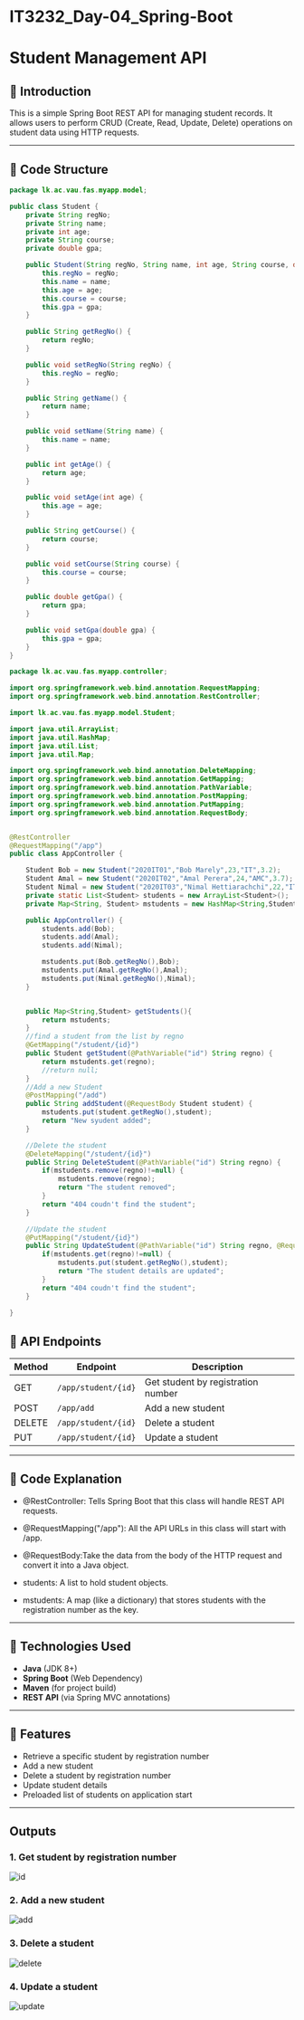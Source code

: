 ﻿# IT3232_Day-04_Spring-Boot

# Student Management API

## 📖 Introduction
This is a simple Spring Boot REST API for managing student records. It allows users to perform CRUD (Create, Read, Update, Delete) operations on student data using HTTP requests.

---

##  📂 Code Structure

```java
package lk.ac.vau.fas.myapp.model;

public class Student {
    private String regNo;
	private String name;
	private int age;
	private String course;
	private double gpa;

    public Student(String regNo, String name, int age, String course, double gpa) {
        this.regNo = regNo;
        this.name = name;
        this.age = age;
        this.course = course;
        this.gpa = gpa;
    }

    public String getRegNo() {
        return regNo;
    }

    public void setRegNo(String regNo) {
        this.regNo = regNo;
    }

    public String getName() {
        return name;
    }

    public void setName(String name) {
        this.name = name;
    }

    public int getAge() {
        return age;
    }

    public void setAge(int age) {
        this.age = age;
    }

    public String getCourse() {
        return course;
    }

    public void setCourse(String course) {
        this.course = course;
    }

    public double getGpa() {
        return gpa;
    }

    public void setGpa(double gpa) {
        this.gpa = gpa;
    }
}

```
```java
package lk.ac.vau.fas.myapp.controller;

import org.springframework.web.bind.annotation.RequestMapping;
import org.springframework.web.bind.annotation.RestController;

import lk.ac.vau.fas.myapp.model.Student;

import java.util.ArrayList;
import java.util.HashMap;
import java.util.List;
import java.util.Map;

import org.springframework.web.bind.annotation.DeleteMapping;
import org.springframework.web.bind.annotation.GetMapping;
import org.springframework.web.bind.annotation.PathVariable;
import org.springframework.web.bind.annotation.PostMapping;
import org.springframework.web.bind.annotation.PutMapping;
import org.springframework.web.bind.annotation.RequestBody;


@RestController
@RequestMapping("/app")
public class AppController {

    Student Bob = new Student("2020IT01","Bob Marely",23,"IT",3.2);
	Student Amal = new Student("2020IT02","Amal Perera",24,"AMC",3.7);
	Student Nimal = new Student("2020IT03","Nimal Hettiarachchi",22,"IT",3.0);
    private static List<Student> students = new ArrayList<Student>();
    private Map<String, Student> mstudents = new HashMap<String,Student>();

    public AppController() {
        students.add(Bob);
        students.add(Amal);
        students.add(Nimal);

        mstudents.put(Bob.getRegNo(),Bob);
		mstudents.put(Amal.getRegNo(),Amal);
		mstudents.put(Nimal.getRegNo(),Nimal);
    }


    public Map<String,Student> getStudents(){
		return mstudents;
	}
    //find a student from the list by regno
    @GetMapping("/student/{id}")
	public Student getStudent(@PathVariable("id") String regno) {
        return mstudents.get(regno);
		//return null;
    }
    //Add a new Student
	@PostMapping("/add")
	public String addStudent(@RequestBody Student student) {
		mstudents.put(student.getRegNo(),student);
		return "New syudent added";
	}

    //Delete the student
	@DeleteMapping("/student/{id}")
	public String DeleteStudent(@PathVariable("id") String regno) {
		if(mstudents.remove(regno)!=null) {
			mstudents.remove(regno);
			return "The student removed";
		}
		return "404 coudn't find the student";
	}

    //Update the student
	@PutMapping("/student/{id}")
	public String UpdateStudent(@PathVariable("id") String regno, @RequestBody Student student) {
		if(mstudents.get(regno)!=null) {
			mstudents.put(student.getRegNo(),student);
			return "The student details are updated";
		}
		return "404 coudn't find the student";
	}
    
}
```
## 📂 API Endpoints

| Method | Endpoint               | Description                         |
|--------|------------------------|-------------------------------------|
| GET    | `/app/student/{id}`    | Get student by registration number  |
| POST   | `/app/add`             | Add a new student                   |
| DELETE | `/app/student/{id}`    | Delete a student                    |
| PUT    | `/app/student/{id}`    | Update a student                    |

---

## 📝 Code Explanation 
- @RestController: Tells Spring Boot that this class will handle REST API requests.

- @RequestMapping("/app"): All the API URLs in this class will start with /app.

- @RequestBody:Take the data from the body of the HTTP request and convert it into a Java object. 

- students: A list to hold student objects.

- mstudents: A map (like a dictionary) that stores students with the registration number as the key.

---

## 📌 Technologies Used

- **Java** (JDK 8+)
- **Spring Boot** (Web Dependency)
- **Maven** (for project build)
- **REST API** (via Spring MVC annotations)

---


## 🚀 Features

- Retrieve a specific student by registration number
- Add a new student
- Delete a student by registration number
- Update student details
- Preloaded list of students on application start

---
## Outputs

### 1. Get student by registration number
![id](./id.png)

### 2. Add a new student
![add](./add.png)

### 3. Delete a student
![delete](./delete.png)

### 4. Update a student
![update](./update.png)






